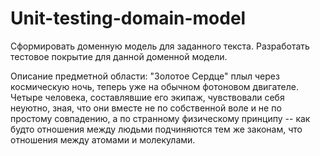 # Unit-testing-domain-model
Сформировать доменную модель для заданного текста.  Разработать тестовое покрытие для данной доменной модели.

Описание предметной области:
"Золотое Сердце" плыл через космическую ночь, теперь уже на обычном фотоновом двигателе. Четыре человека, составлявшие его экипаж, чувствовали себя неуютно, зная, что они вместе не по собственной воле и не по простому совпадению, а по странному физическому принципу -- как будто отношения между людьми подчиняются тем же законам, что отношения между атомами и молекулами.
